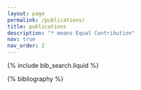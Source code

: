 ```yaml
---
layout: page
permalink: /publications/
title: publications
description: "* means Equal Contribution"
nav: true
nav_order: 2
---
```


<!-- _pages/publications.md -->

<!-- Bibsearch Feature -->

{% include bib_search.liquid %}

<div class="publications">

{% bibliography %}

</div>
